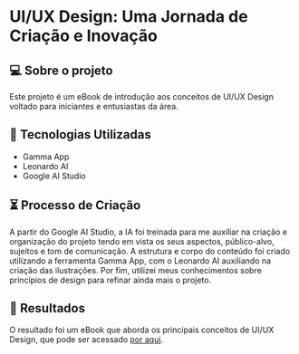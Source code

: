 # UI/UX Design: Uma Jornada de Criação e Inovação

## 💻 Sobre o projeto
Este projeto é um eBook de introdução aos conceitos de UI/UX Design voltado para iniciantes e entusiastas da área.

## 🤖 Tecnologias Utilizadas
- Gamma App
- Leonardo AI
- Google AI Studio

## ⏳ Processo de Criação
A partir do Google AI Studio, a IA foi treinada para me auxiliar na criação e organização do projeto tendo em vista os seus aspectos, público-alvo, sujeitos e tom de comunicação. A estrutura e corpo do conteúdo foi criado utilizando a ferramenta Gamma App, com o Leonardo AI auxiliando na criação das ilustrações. Por fim, utilizei meus conhecimentos sobre princípios de design para refinar ainda mais o projeto.

## 🚀 Resultados
O resultado foi um eBook que aborda os principais conceitos de UI/UX Design, que pode ser acessado [por aqui]().
